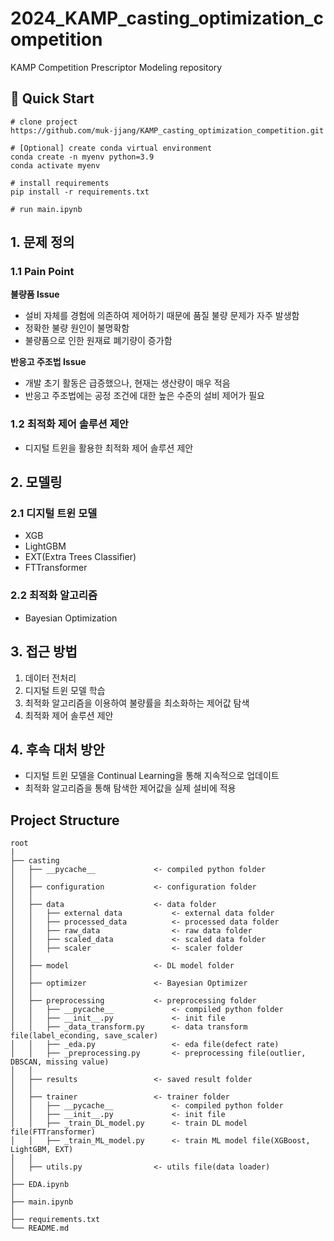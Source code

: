 # 2024_KAMP_casting_optimization_competition
KAMP Competition Prescriptor Modeling repository

## 🚀 Quick Start
```
# clone project
https://github.com/muk-jjang/KAMP_casting_optimization_competition.git

# [Optional] create conda virtual environment
conda create -n myenv python=3.9
conda activate myenv

# install requirements
pip install -r requirements.txt

# run main.ipynb 

```

## 1. 문제 정의
### 1.1 Pain Point
**불량품 Issue** 
- 설비 자체를 경험에 의존하여 제어하기 때문에 품질 불량 문제가 자주 발생함
- 정확한 불량 원인이 불명확함
- 불량품으로 인한 원재료 폐기량이 증가함

**반응고 주조법 Issue**
- 개발 초기 활동은 급증했으나, 현재는 생산량이 매우 적음
- 반응고 주조법에는 공정 조건에 대한 높은 수준의 설비 제어가 필요

### 1.2 최적화 제어 솔루션 제안
- 디지털 트윈을 활용한 최적화 제어 솔루션 제안

## 2. 모델링
### 2.1 디지털 트윈 모델
- XGB
- LightGBM
- EXT(Extra Trees Classifier)
- FTTransformer

### 2.2 최적화 알고리즘
- Bayesian Optimization

## 3. 접근 방법
1. 데이터 전처리
2. 디지털 트윈 모델 학습
3. 최적화 알고리즘을 이용하여 불량률을 최소화하는 제어값 탐색
4. 최적화 제어 솔루션 제안


## 4. 후속 대처 방안
- 디지털 트윈 모델을 Continual Learning을 통해 지속적으로 업데이트
- 최적화 알고리즘을 통해 탐색한 제어값을 실제 설비에 적용

## Project Structure
```
root
|
├── casting
│   ├── __pycache__             <- compiled python folder
│   │
│   ├── configuration           <- configuration folder
│   │
│   ├── data                    <- data folder
│   │   ├── external data           <- external data folder 
│   │   ├── processed_data          <- processed data folder
│   │   ├── raw_data                <- raw data folder
│   │   ├── scaled_data             <- scaled data folder
│   │   ├── scaler                  <- scaler folder
│   │
│   ├── model                   <- DL model folder
│   │
│   ├── optimizer               <- Bayesian Optimizer    
│   │
│   ├── preprocessing           <- preprocessing folder
│   │   ├── __pycache__             <- compiled python folder
│   │   ├── __init__.py             <- init file
│   │   ├── _data_transform.py      <- data transform file(label_econding, save_scaler)
│   │   ├── _eda.py                 <- eda file(defect rate)
│   │   ├── _preprocessing.py       <- preprocessing file(outlier, DBSCAN, missing value)
│   │
│   ├── results                 <- saved result folder 
│   │
│   ├── trainer                 <- trainer folder
│   │   ├── __pycache__             <- compiled python folder
│   │   ├── __init__.py             <- init file
│   │   ├── _train_DL_model.py      <- train DL model file(FTTransformer)
│   │   ├── _train_ML_model.py      <- train ML model file(XGBoost, LightGBM, EXT)
│   │   
│   ├── utils.py                <- utils file(data loader)
│
├── EDA.ipynb
│
├── main.ipynb 
│
├── requirements.txt
└── README.md
```
